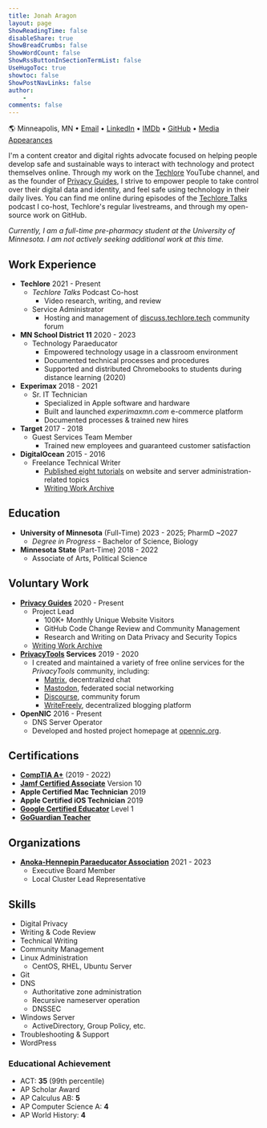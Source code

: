 ```yaml
---
title: Jonah Aragon
layout: page
ShowReadingTime: false
disableShare: true
ShowBreadCrumbs: false
ShowWordCount: false
ShowRssButtonInSectionTermList: false
UseHugoToc: true
showtoc: false
ShowPostNavLinks: false
author:
    -
comments: false
---
```


🌎 Minneapolis, MN • [Email](mailto:jonah@triplebit.net) • [LinkedIn](https://www.linkedin.com/in/jonaharagon/) • [IMDb](https://www.imdb.com/name/nm14688522/) • [GitHub](https://github.com/jonaharagon) • [Media Appearances](/interviews/)

I'm a content creator and digital rights advocate focused on helping people develop safe and sustainable ways to interact with technology and protect themselves online. Through my work on the [Techlore](https://www.youtube.com/playlist?list=PL3KeV6Ui_4CZRb5Z4qZjsIGZrUWbDc3Mn) YouTube channel, and as the founder of [Privacy Guides](https://www.privacyguides.org), I strive to empower people to take control over their digital data and identity, and feel safe using technology in their daily lives. You can find me online during episodes of the [Techlore Talks](https://www.imdb.com/title/tt27252550/) podcast I co-host, Techlore's regular livestreams, and through my open-source work on GitHub.

*Currently, I am a full-time pre-pharmacy student at the University of Minnesota. I am not actively seeking additional work at this time.*

## Work Experience

- **Techlore** 2021 - Present
  - *Techlore Talks* Podcast Co-host
    - Video research, writing, and review
  - Service Administrator
    - Hosting and management of [discuss.techlore.tech](https://discuss.techlore.tech/) community forum
- **MN School District 11** 2020 - 2023
  - Technology Paraeducator
    - Empowered technology usage in a classroom environment
    - Documented technical processes and procedures
    - Supported and distributed Chromebooks to students during distance learning (2020)
- **Experimax** 2018 - 2021
  - Sr. IT Technician
    - Specialized in Apple software and hardware
    - Built and launched *experimaxmn.com* e-commerce platform
    - Documented processes & trained new hires
- **Target** 2017 - 2018
  - Guest Services Team Member
    - Trained new employees and guaranteed customer satisfaction
- **DigitalOcean** 2015 - 2016
  - Freelance Technical Writer
    - [Published eight tutorials](https://www.digitalocean.com/community/users/jonaharagon#:~:text=Questions-,Tutorials,-Filter%20Results) on website and server administration-related topics
    - [Writing Work Archive](/digitalocean)

## Education

- **University of Minnesota** (Full-Time) 2023 - 2025; PharmD ~2027
  - *Degree in Progress* - Bachelor of Science, Biology
- **Minnesota State** (Part-Time) 2018 - 2022
  - Associate of Arts, Political Science

## Voluntary Work

- [**Privacy Guides**](https://www.privacyguides.org) 2020 - Present
  - Project Lead
    - 100K+ Monthly Unique Website Visitors
    - GitHub Code Change Review and Community Management
    - Research and Writing on Data Privacy and Security Topics
  - [Writing Work Archive](/privacy-guides)
- **[PrivacyTools](https://www.privacyguides.org/en/about/privacytools/) Services** 2019 - 2020
  - I created and maintained a variety of free online services for the *PrivacyTools* community, including:
    - [Matrix](https://matrix.org/), decentralized chat
    - [Mastodon](https://joinmastodon.org/), federated social networking
    - [Discourse](https://www.discourse.org/), community forum
    - [WriteFreely](https://writefreely.org/), decentralized blogging platform
- **OpenNIC** 2016 - Present
  - DNS Server Operator
  - Developed and hosted project homepage at [opennic.org](https://www.opennic.org/).

## Certifications

- [**CompTIA A+**](https://www.credly.com/badges/179b665e-a65e-4a88-a738-fa5c98cd686c/public_url) (2019 - 2022)
- [**Jamf Certified Associate**](https://verify.skilljar.com/c/8k2mxq4obw2x) Version 10
- **Apple Certified Mac Technician** 2019
- **Apple Certified iOS Technician** 2019
- [**Google Certified Educator**](https://www.credential.net/54713f85-a94e-42c3-9b7f-5fd8044639db?key=f71ec335c990f11dfb770837183fab8a0ce63a7e3b720e15a70f428516ab3426) Level 1
- [**GoGuardian Teacher**](https://ti-user-certificates.s3.amazonaws.com/af328fe0-a209-4db9-b552-68718ff26a30/f0f6c9bf-6217-44be-bfd8-600272f64f9c-jonah-aragon-05433f51-c12b-418e-afd3-18797f643cd3-certificate.pdf)

## Organizations

- [**Anoka-Hennepin Paraeducator Association**](https://ahparas.com/) 2021 - 2023
  - Executive Board Member
  - Local Cluster Lead Representative

## Skills

- Digital Privacy
- Writing & Code Review
- Technical Writing
- Community Management
- Linux Administration
  - CentOS, RHEL, Ubuntu Server
- Git
- DNS
  - Authoritative zone administration
  - Recursive nameserver operation
  - DNSSEC
- Windows Server
  - ActiveDirectory, Group Policy, etc.
- Troubleshooting & Support
- WordPress

### Educational Achievement

- ACT: **35** (99th percentile)
- AP Scholar Award
- AP Calculus AB: **5**
- AP Computer Science A: **4**
- AP World History: **4**
